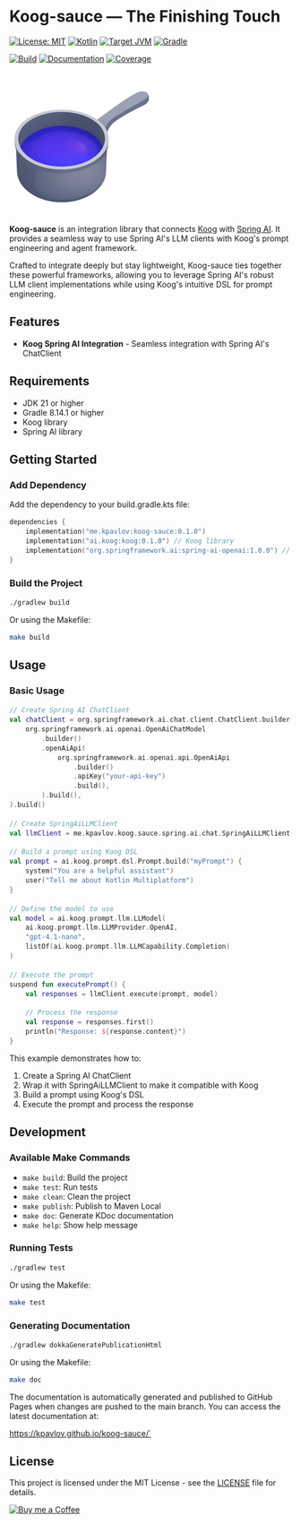 # Koog-sauce — The Finishing Touch

[![License: MIT](https://img.shields.io/badge/License-MIT-yellow.svg)](https://opensource.org/licenses/MIT)
[![Kotlin](https://img.shields.io/badge/kotlin-2.1.21-blue.svg?logo=kotlin)](https://kotlinlang.org)
[![Target JVM](https://img.shields.io/badge/Target%20JDK-21-green.svg)](https://jdk.java.net/21/)
[![Gradle](https://img.shields.io/badge/Gradle-8.14.1-green.svg)](https://gradle.org)

[![Build](https://github.com/kpavlov/koog-sauce/actions/workflows/build.yml/badge.svg)](https://github.com/kpavlov/koog-sauce/actions/workflows/build.yml?branch=main)
[![Documentation](https://img.shields.io/badge/Documentation-KDoc-blue)](https://kpavlov.github.io/koog-sauce/)
[![Coverage](https://img.shields.io/badge/Coverage-30%25-yellow)](https://github.com/Kotlin/kotlinx-kover)
    
![logo-256x256.png](docs/logo-256x256.png)

**Koog-sauce** is an integration library that connects [Koog](https://github.com/koog-ai/koog) with [Spring AI](https://spring.io/projects/spring-ai). It provides a seamless way to use Spring AI's LLM clients with Koog's prompt engineering and agent framework.

Crafted to integrate deeply but stay lightweight, Koog-sauce ties together these powerful frameworks, allowing you to leverage Spring AI's robust LLM client implementations while using Koog's intuitive DSL for prompt engineering.

## Features

- **Koog Spring AI Integration** - Seamless integration with Spring AI's ChatClient

## Requirements

- JDK 21 or higher
- Gradle 8.14.1 or higher
- Koog library
- Spring AI library

## Getting Started

### Add Dependency

Add the dependency to your build.gradle.kts file:

```kotlin
dependencies {
    implementation("me.kpavlov:koog-sauce:0.1.0")
    implementation("ai.koog:koog:0.1.0") // Koog library
    implementation("org.springframework.ai:spring-ai-openai:1.0.0") // Spring AI OpenAI client
}
```

### Build the Project

```bash
./gradlew build
```

Or using the Makefile:

```bash
make build
```

## Usage

### Basic Usage

```kotlin
// Create Spring AI ChatClient
val chatClient = org.springframework.ai.chat.client.ChatClient.builder(
    org.springframework.ai.openai.OpenAiChatModel
        .builder()
        .openAiApi(
            org.springframework.ai.openai.api.OpenAiApi
                .builder()
                .apiKey("your-api-key")
                .build(),
        ).build(),
).build()

// Create SpringAiLLMClient
val llmClient = me.kpavlov.koog.sauce.spring.ai.chat.SpringAiLLMClient(chatClient)

// Build a prompt using Koog DSL
val prompt = ai.koog.prompt.dsl.Prompt.build("myPrompt") {
    system("You are a helpful assistant")
    user("Tell me about Kotlin Multiplatform")
}

// Define the model to use
val model = ai.koog.prompt.llm.LLModel(
    ai.koog.prompt.llm.LLMProvider.OpenAI, 
    "gpt-4.1-nano", 
    listOf(ai.koog.prompt.llm.LLMCapability.Completion)
)

// Execute the prompt
suspend fun executePrompt() {
    val responses = llmClient.execute(prompt, model)

    // Process the response
    val response = responses.first()
    println("Response: ${response.content}")
}
```

This example demonstrates how to:
1. Create a Spring AI ChatClient
2. Wrap it with SpringAiLLMClient to make it compatible with Koog
3. Build a prompt using Koog's DSL
4. Execute the prompt and process the response

## Development

### Available Make Commands

- `make build`: Build the project
- `make test`: Run tests
- `make clean`: Clean the project
- `make publish`: Publish to Maven Local
- `make doc`: Generate KDoc documentation
- `make help`: Show help message

### Running Tests

```bash
./gradlew test
```

Or using the Makefile:

```bash
make test
```

### Generating Documentation

```bash
./gradlew dokkaGeneratePublicationHtml
```

Or using the Makefile:

```bash
make doc
```

The documentation is automatically generated and published to GitHub Pages when changes are pushed to the main branch. You can access the latest documentation at:

https://kpavlov.github.io/koog-sauce/`

## License

This project is licensed under the MIT License - see the [LICENSE](LICENSE) file for details.

[![Buy me a Coffee](https://cdn.buymeacoffee.com/buttons/default-orange.png)](https://buymeacoffee.com/mailsk)
